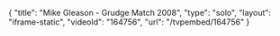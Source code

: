 {
    "title": "Mike Gleason - Grudge Match 2008",
    "type": "solo",
    "layout": "iframe-static",
    "videoId": "164756",
    "url": "\/tvpembed\/164756"
}